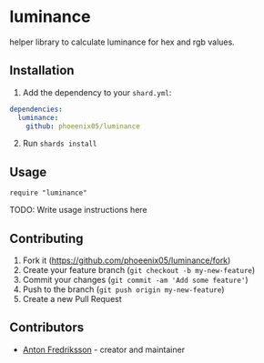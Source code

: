 # luminance

helper library to calculate luminance for hex and rgb values.

## Installation

1. Add the dependency to your `shard.yml`:

  ```yaml
  dependencies:
    luminance:
      github: phoeenix05/luminance
  ```

2. Run `shards install`

## Usage

```crystal
require "luminance"
```

TODO: Write usage instructions here

## Contributing

1. Fork it (<https://github.com/phoeenix05/luminance/fork>)
2. Create your feature branch (`git checkout -b my-new-feature`)
3. Commit your changes (`git commit -am 'Add some feature'`)
4. Push to the branch (`git push origin my-new-feature`)
5. Create a new Pull Request

## Contributors

- [Anton Fredriksson](https://github.com/phoeenix05) - creator and maintainer
